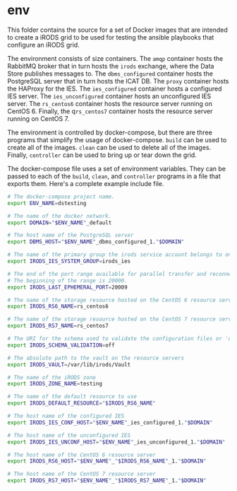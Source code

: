 # env

This folder contains the source for a set of Docker images that are intended to
create a iRODS grid to be used for testing the ansible playbooks that configure
an iRODS grid.

The environment consists of size containers. The `amqp` container hosts the
RabbitMQ broker that in turn hosts the `irods` exchange, where the Data Store
publishes messages to. The `dbms_configured` container hosts the PostgreSQL
server that in turn hosts the ICAT DB. The `proxy` container hosts the HAProxy
for the IES. The `ies_configured` container hosts a configured IES server. The
`ies_unconfigured` container hosts an unconfigured IES server. The `rs_centos6`
container hosts the resource server running on CentOS 6. Finally, the
q`rs_centos7` container hosts the resource server running on CentOS 7.

The environment is controlled by docker-compose, but there are three programs
that simplify the usage of docker-compose. `build` can be used to create all of
the images. `clean` can be used to delete all of the images. Finally,
`controller` can be used to bring up or tear down the grid.

The docker-compose file uses a set of environment variables. They can be passed
to each of the `build`, `clean`, and `controller` programs in a file that
exports them.  Here's a complete example include file.

```bash
# The docker-compose project name.
export ENV_NAME=dstesting

# The name of the docker network.
export DOMAIN="$ENV_NAME"_default

# The host name of the PostgreSQL server
export DBMS_HOST="$ENV_NAME"_dbms_configured_1."$DOMAIN"

# The name of the primary group the irods service account belongs to on IES.
export IRODS_IES_SYSTEM_GROUP=irods_ies

# The end of the port range available for parallel transfer and reconnections.
# The beginning of the range is 20000.
export IRODS_LAST_EPHEMERAL_PORT=20009

# The name of the storage resource hosted on the CentOS 6 resource server
export IRODS_RS6_NAME=rs_centos6

# The name of the storage resource hosted on the CentOS 7 resource server
export IRODS_RS7_NAME=rs_centos7

# The URI for the schema used to validate the configuration files or 'off'
export IRODS_SCHEMA_VALIDATION=off

# The absolute path to the vault on the resource servers
export IRODS_VAULT=/var/lib/irods/Vault

# The name of the iRODS zone
export IRODS_ZONE_NAME=testing

# The name of the default resource to use
export IRODS_DEFAULT_RESOURCE="$IRODS_RS6_NAME"

# The host name of the configured IES
export IRODS_IES_CONF_HOST="$ENV_NAME"_ies_configured_1."$DOMAIN"

# The host name of the unconfigured IES
export IRODS_IES_UNCONF_HOST="$ENV_NAME"_ies_unconfigured_1."$DOMAIN"

# The host name of the CentOS 6 resource server
export IRODS_RS6_HOST="$ENV_NAME"_"$IRODS_RS6_NAME"_1."$DOMAIN"

# The host name of the CentOS 7 resource server
export IRODS_RS7_HOST="$ENV_NAME"_"$IRODS_RS7_NAME"_1."$DOMAIN"
```
